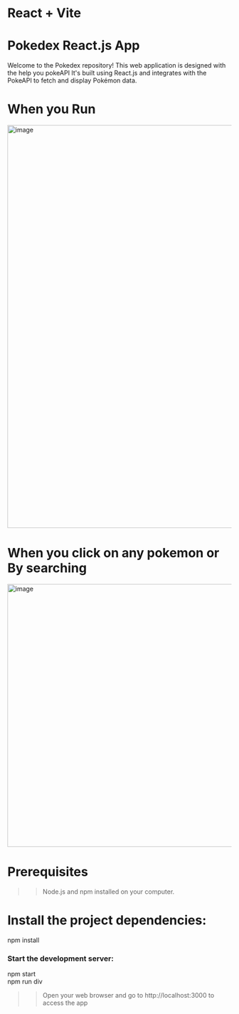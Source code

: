 # React + Vite
# Pokedex React.js App
Welcome to the Pokedex repository! 
This web application is designed with the help you pokeAPI  It's built using React.js and integrates with the PokeAPI to fetch and display Pokémon data.

# When you Run 
<img width="906" alt="image" src="https://github.com/manish25Coder/pokeDex/assets/123229921/40b075d7-60f3-48af-881e-0db979d526e7">

# When you click on any pokemon or By searching
<img width="591" alt="image" src="https://github.com/manish25Coder/pokeDex/assets/123229921/7189f7a0-6b0d-4fc0-a4d3-f69a653bfbca">



# Prerequisites
>>Node.js and npm installed on your computer.

# Install the project dependencies:

  npm install
<h3>Start the development server:</h3>
  npm start<br>
  npm run div

>>Open your web browser and go to http://localhost:3000 to access the app
